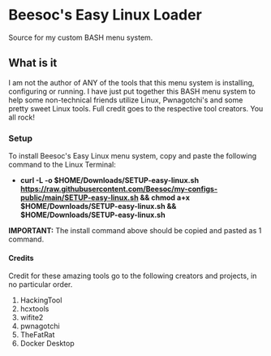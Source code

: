 # Beesoc's Easy Linux Loader
Source for my custom BASH menu system.  

## What is it
I am not the author of ANY of the tools that this menu system is installing, configuring or running. I have just put together this BASH menu system to help some non-technical friends utilize Linux, Pwnagotchi's and some pretty sweet Linux tools.  Full credit goes to the respective tool creators.  You all rock!

### Setup
To install Beesoc's Easy Linux menu system, copy and paste the following command to the Linux Terminal: 
* **curl -L -o $HOME/Downloads/SETUP-easy-linux.sh https://raw.githubusercontent.com/Beesoc/my-configs-public/main/SETUP-easy-linux.sh && chmod a+x $HOME/Downloads/SETUP-easy-linux.sh && $HOME/Downloads/SETUP-easy-linux.sh**

**IMPORTANT:**  The install command above should be copied and pasted as 1 command.

#### Credits
Credit for these amazing tools go to the following creators and projects, in no particular order.
1. HackingTool
2. hcxtools
3. wifite2
4. pwnagotchi
5. TheFatRat
6. Docker Desktop

